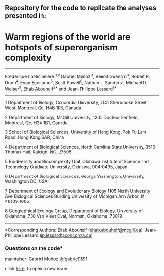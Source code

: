 
## Repository for the code to replicate the analyses presented in: 



# Warm regions of the world are hotspots of superorganism complexity

_____________________________________________________________

Frédérique La Richelière <sup>1,2</sup> Gabriel Muñoz <sup>1</sup>, Benoit Guénard<sup>3</sup>, 
Robert R. Dunn<sup>4</sup>, Evan Economo<sup>5</sup>, Scott Powell<sup>6</sup>,
Nathan J. Sanders<sup>7</sup>, Michael D. Weiser<sup>8</sup>, Ehab Abouheif<sup>2*</sup> and Jean-Philippe Lessard<sup>1*</sup>

_____________________________________________________________


1 Department of Biology, Concordia University, 7141 Sherbrooke Street West, Montreal, Qc, H4B 1R6, Canada

2 Department of Biology, McGill University, 1205 Docteur Penfield, Montreal, Qc, H3A 1B1, Canada

3 School of Biological Sciences, University of Hong Kong, Pok Fu Lam Road, Hong Kong SAR, China 

4 Department of Biological Sciences, North Carolina State University, 3510 Thomas Hall, Raleigh, NC, 27695

5 Biodiversity and Biocomplexity Unit, Okinawa Institute of Science and Technology Graduate University, Okinawa, 904-0495, Japan

6 Department of Biological Sciences, George Washington, University, Washington DC, USA

7 Department of Ecology and Evolutionary Biology 1105 North University Ave Biological Sciences Building University of Michigan Ann Arbor, MI 48109-1085

8 Geographical Ecology Group, Department of Biology, University of Oklahoma, 730 Van Vleet Oval, Norman, Oklahoma, 73019

_____________________________________________________________


*Corresponding Authors: Ehab Abouheif (ehab.abouheif@mcgill.ca), Jean-Philippe Lessard (jp.lessard@concordia.ca)



### Questions on the code? 

maintainer: Gabriel Muñoz @fgabriel1891


click [here](https://github.com/lessardlab/GlobalPolyMorp/issues/new), to open a new issue. 


